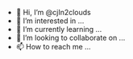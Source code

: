 - 👋 Hi, I’m @cjIn2clouds
- 👀 I’m interested in ...
- 🌱 I’m currently learning ...
- 💞️ I’m looking to collaborate on ...
- 📫 How to reach me ...

<!---
cjIn2clouds/cjIn2clouds is a ✨ special ✨ repository because its `README.md` (this file) appears on your GitHub profile.
You can click the Preview link to take a look at your changes.
--->
